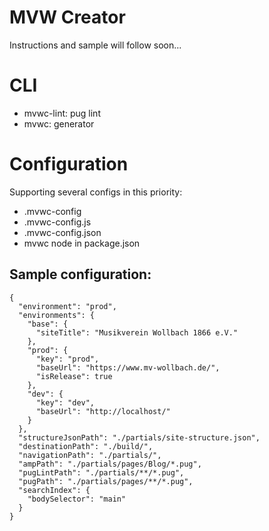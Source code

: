 # MVW Creator

Instructions and sample will follow soon...

# CLI
- mvwc-lint: pug lint
- mvwc: generator

# Configuration
Supporting several configs in this priority:
  - .mvwc-config
  - .mvwc-config.js
  - .mvwc-config.json
  - mvwc node in package.json


## Sample configuration:

    {
      "environment": "prod",
      "environments": {
        "base": {
          "siteTitle": "Musikverein Wollbach 1866 e.V."
        },
        "prod": {
          "key": "prod",
          "baseUrl": "https://www.mv-wollbach.de/",
          "isRelease": true
        },
        "dev": {
          "key": "dev",
          "baseUrl": "http://localhost/"
        }
      },
      "structureJsonPath": "./partials/site-structure.json",
      "destinationPath": "./build/",
      "navigationPath": "./partials/",
      "ampPath": "./partials/pages/Blog/*.pug",
      "pugLintPath": "./partials/**/*.pug",
      "pugPath": "./partials/pages/**/*.pug",
      "searchIndex": {
        "bodySelector": "main"
      }
    }
